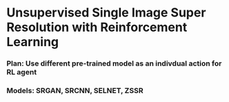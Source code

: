 # Unsupervised Single Image Super Resolution with Reinforcement Learning


### Plan: Use different pre-trained model as an indivdual action for RL agent
### Models: SRGAN, SRCNN, SELNET, ZSSR

